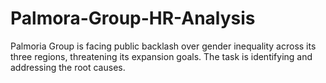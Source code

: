 # Palmora-Group-HR-Analysis
Palmoria Group is facing public backlash over gender inequality across its three regions, threatening its expansion goals. The task is identifying and addressing the root causes.
